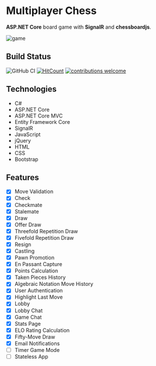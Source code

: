 # Multiplayer Chess

**ASP.NET Core** board game with **SignalR** and **chessboardjs**.

![game](src/Web/Chess.Web/wwwroot/img/ezgif.com-gif-maker.gif)

## Build Status

![GitHub CI](https://github.com/psp87/Chess/actions/workflows/master_chess-bg.yml/badge.svg)
[![HitCount](https://hits.dwyl.com/psp87/Chess.svg?style=flat-square&show=unique)](http://hits.dwyl.com/psp87/Chess)
[![contributions welcome](https://img.shields.io/badge/contributions-welcome-brightgreen.svg?style=flat)](https://github.com/dwyl/esta/issues)

## Technologies

* C#
* ASP.NET Core
* ASP.NET Core MVC
* Entity Framework Core
* SignalR
* JavaScript
* jQuery
* HTML
* CSS
* Bootstrap

## Features

- [x] Move Validation
- [x] Check
- [x] Checkmate
- [x] Stalemate
- [x] Draw
- [x] Offer Draw
- [x] Threefold Repetition Draw
- [x] Fivefold Repetition Draw
- [x] Resign
- [x] Castling
- [x] Pawn Promotion
- [x] En Passant Capture
- [x] Points Calculation
- [x] Taken Pieces History
- [x] Algebraic Notation Move History
- [x] User Authentication
- [x] Highlight Last Move
- [x] Lobby
- [x] Lobby Chat
- [x] Game Chat
- [x] Stats Page
- [x] ELO Rating Calculation
- [x] Fifty-Move Draw
- [x] Email Notifications
- [ ] Timer Game Mode
- [ ] Stateless App
